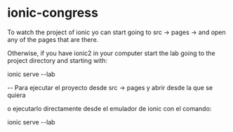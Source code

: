 # ionic-congress

To watch the project of ionic yo can start going to src -> pages -> and open any of the pages that are there. 

Otherwise, if you have ionic2 in your computer start the lab going to the project directory and starting with: 

ionic serve --lab

-- 
Para ejecutar el proyecto desde src -> pages y abrir desde la que se quiera

o ejecutarlo directamente desde el emulador de ionic con el comando: 

ionic serve --lab

